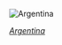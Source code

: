 
![Argentina](https://www.gstatic.com/prettyearth/assets/full/2026.jpg)

*[Argentina](https://www.google.com/maps/@-25.423245,-65.937969,16z/data=!3m1!1e3)*
